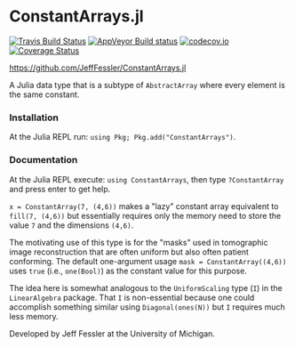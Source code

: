 ConstantArrays.jl
=============

[![Travis Build Status](https://travis-ci.org/JeffFessler/ConstantArrays.jl.svg?branch=master)](https://travis-ci.org/JeffFessler/ConstantArrays.jl)
[![AppVeyor Build status](https://ci.appveyor.com/api/projects/status/phgcro59kntb2xtf/branch/master?svg=true)](https://ci.appveyor.com/project/JeffFessler/readonlyarrays-jl/branch/master)
[![codecov.io](http://codecov.io/github/JeffFessler/ConstantArrays.jl/coverage.svg?branch=master)](http://codecov.io/github/JeffFessler/ConstantArrays.jl?branch=master)
[![Coverage Status](https://coveralls.io/repos/github/JeffFessler/ConstantArrays.jl/badge.svg?branch=master)](https://coveralls.io/github/JeffFessler/ConstantArrays.jl?branch=master)

https://github.com/JeffFessler/ConstantArrays.jl

A Julia data type that is a subtype of `AbstractArray`
where every element is the same constant.

### Installation

At the Julia REPL run:
`using Pkg; Pkg.add("ConstantArrays")`.

### Documentation

At the Julia REPL execute:
`using ConstantArrays`,
then type `?ConstantArray` and press enter to get help.

`x = ConstantArray(7, (4,6))` makes a "lazy" constant array
equivalent to `fill(7, (4,6))` but essentially requires only
the memory need to store the value `7` and the dimensions `(4,6)`.

The motivating use of this type
is for the "masks" used in tomographic image reconstruction
that are often uniform
but also often patient conforming.
The default one-argument usage
`mask = ConstantArray((4,6))` uses `true` (i.e., `one(Bool)`)
as the constant value
for this purpose.

The idea here is somewhat analogous
to the `UniformScaling` type (`I`)
in the `LinearAlgebra` package.
That `I` is non-essential
because one could accomplish something similar
using `Diagonal(ones(N))`
but `I` requires much less memory.

Developed by Jeff Fessler at the University of Michigan.
